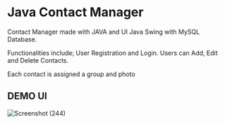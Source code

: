 # Java Contact Manager
Contact Manager made with JAVA and UI Java Swing with MySQL Database.

Functionalities include;
User Registration and Login.
Users can Add,  Edit and Delete Contacts.

Each contact is assigned a group and photo

## DEMO UI
![Screenshot (244)](https://user-images.githubusercontent.com/55560024/131334903-da7e0138-138b-434f-a9e1-f5ec049e74cd.png)


